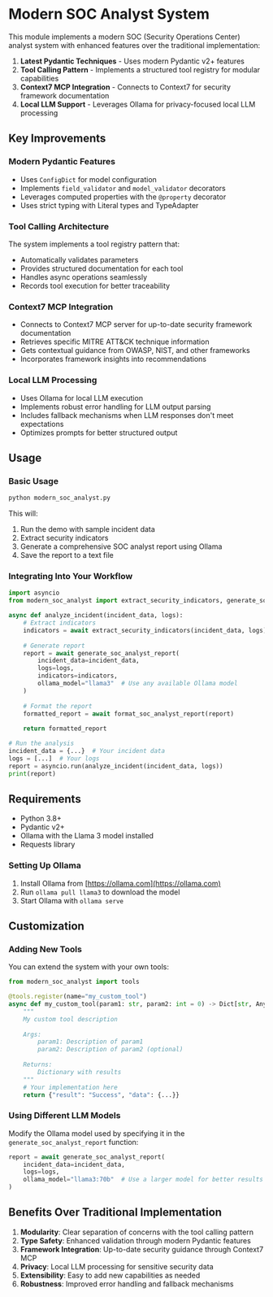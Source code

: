# Modern SOC Analyst System

This module implements a modern SOC (Security Operations Center) analyst system with enhanced features over the traditional implementation:

1. **Latest Pydantic Techniques** - Uses modern Pydantic v2+ features
2. **Tool Calling Pattern** - Implements a structured tool registry for modular capabilities
3. **Context7 MCP Integration** - Connects to Context7 for security framework documentation
4. **Local LLM Support** - Leverages Ollama for privacy-focused local LLM processing

## Key Improvements

### Modern Pydantic Features

- Uses `ConfigDict` for model configuration
- Implements `field_validator` and `model_validator` decorators
- Leverages computed properties with the `@property` decorator
- Uses strict typing with Literal types and TypeAdapter

### Tool Calling Architecture

The system implements a tool registry pattern that:
- Automatically validates parameters
- Provides structured documentation for each tool
- Handles async operations seamlessly
- Records tool execution for better traceability

### Context7 MCP Integration

- Connects to Context7 MCP server for up-to-date security framework documentation
- Retrieves specific MITRE ATT&CK technique information
- Gets contextual guidance from OWASP, NIST, and other frameworks
- Incorporates framework insights into recommendations

### Local LLM Processing

- Uses Ollama for local LLM execution
- Implements robust error handling for LLM output parsing
- Includes fallback mechanisms when LLM responses don't meet expectations
- Optimizes prompts for better structured output

## Usage

### Basic Usage

```bash
python modern_soc_analyst.py
```

This will:
1. Run the demo with sample incident data
2. Extract security indicators
3. Generate a comprehensive SOC analyst report using Ollama
4. Save the report to a text file

### Integrating Into Your Workflow

```python
import asyncio
from modern_soc_analyst import extract_security_indicators, generate_soc_analyst_report, format_soc_analyst_report

async def analyze_incident(incident_data, logs):
    # Extract indicators
    indicators = await extract_security_indicators(incident_data, logs)
    
    # Generate report
    report = await generate_soc_analyst_report(
        incident_data=incident_data,
        logs=logs,
        indicators=indicators,
        ollama_model="llama3"  # Use any available Ollama model
    )
    
    # Format the report
    formatted_report = await format_soc_analyst_report(report)
    
    return formatted_report

# Run the analysis
incident_data = {...}  # Your incident data
logs = [...]  # Your logs
report = asyncio.run(analyze_incident(incident_data, logs))
print(report)
```

## Requirements

- Python 3.8+
- Pydantic v2+
- Ollama with the Llama 3 model installed
- Requests library

### Setting Up Ollama

1. Install Ollama from [https://ollama.com](https://ollama.com)
2. Run `ollama pull llama3` to download the model
3. Start Ollama with `ollama serve`

## Customization

### Adding New Tools

You can extend the system with your own tools:

```python
from modern_soc_analyst import tools

@tools.register(name="my_custom_tool")
async def my_custom_tool(param1: str, param2: int = 0) -> Dict[str, Any]:
    """
    My custom tool description
    
    Args:
        param1: Description of param1
        param2: Description of param2 (optional)
        
    Returns:
        Dictionary with results
    """
    # Your implementation here
    return {"result": "Success", "data": {...}}
```

### Using Different LLM Models

Modify the Ollama model used by specifying it in the `generate_soc_analyst_report` function:

```python
report = await generate_soc_analyst_report(
    incident_data=incident_data,
    logs=logs,
    ollama_model="llama3:70b"  # Use a larger model for better results
)
```

## Benefits Over Traditional Implementation

1. **Modularity**: Clear separation of concerns with the tool calling pattern
2. **Type Safety**: Enhanced validation through modern Pydantic features
3. **Framework Integration**: Up-to-date security guidance through Context7 MCP
4. **Privacy**: Local LLM processing for sensitive security data
5. **Extensibility**: Easy to add new capabilities as needed
6. **Robustness**: Improved error handling and fallback mechanisms 